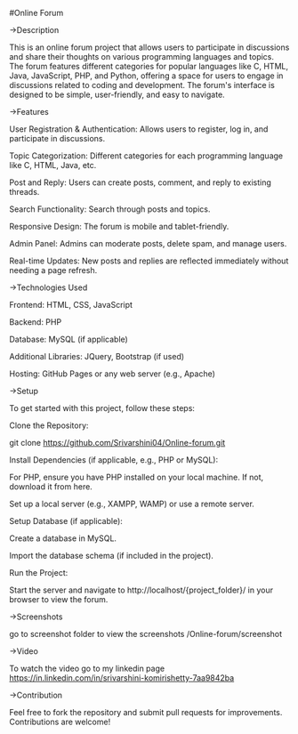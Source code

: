#Online Forum


->Description


This is an online forum project that allows users to participate in discussions and share their thoughts on various programming languages and topics. The forum features different categories for popular languages like C, HTML, Java, JavaScript, PHP, and Python, offering a space for users to engage in discussions related to coding and development. The forum's interface is designed to be simple, user-friendly, and easy to navigate.

->Features


User Registration & Authentication: Allows users to register, log in, and participate in discussions.

Topic Categorization: Different categories for each programming language like C, HTML, Java, etc.

Post and Reply: Users can create posts, comment, and reply to existing threads.

Search Functionality: Search through posts and topics.

Responsive Design: The forum is mobile and tablet-friendly.

Admin Panel: Admins can moderate posts, delete spam, and manage users.

Real-time Updates: New posts and replies are reflected immediately without needing a page refresh.

->Technologies Used


Frontend: HTML, CSS, JavaScript

Backend: PHP

Database: MySQL (if applicable)

Additional Libraries: JQuery, Bootstrap (if used)

Hosting: GitHub Pages or any web server (e.g., Apache)

->Setup


To get started with this project, follow these steps:

Clone the Repository:

git clone https://github.com/Srivarshini04/Online-forum.git

Install Dependencies (if applicable, e.g., PHP or MySQL):

For PHP, ensure you have PHP installed on your local machine. If not, download it from here.

Set up a local server (e.g., XAMPP, WAMP) or use a remote server.

Setup Database (if applicable):

Create a database in MySQL.

Import the database schema (if included in the project).

Run the Project:

Start the server and navigate to http://localhost/{project_folder}/ in your browser to view the forum.

->Screenshots


go to screenshot folder to view the screenshots /Online-forum/screenshot

->Video

To watch the video go to my linkedin page https://in.linkedin.com/in/srivarshini-komirishetty-7aa9842ba


->Contribution


Feel free to fork the repository and submit pull requests for improvements. Contributions are welcome!

